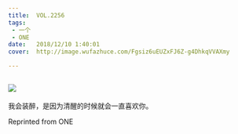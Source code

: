 ```yaml
---
title:	VOL.2256
tags:
 - 一个
 - ONE
date:	2018/12/10 1:40:01
cover:	http://image.wufazhuce.com/Fgsiz6uEUZxFJ6Z-g4DhkqVVAXmy

---
```

![](http://image.wufazhuce.com/Fgsiz6uEUZxFJ6Z-g4DhkqVVAXmy)
---

我会装醉，是因为清醒的时候就会一直喜欢你。
 
Reprinted from ONE
